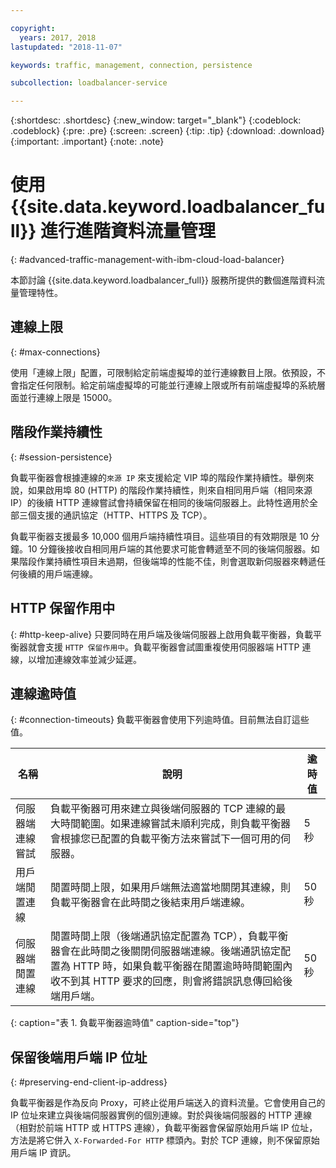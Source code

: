 ```yaml
---

copyright:
  years: 2017, 2018
lastupdated: "2018-11-07"

keywords: traffic, management, connection, persistence

subcollection: loadbalancer-service

---
```


{:shortdesc: .shortdesc}
{:new_window: target="_blank"}
{:codeblock: .codeblock}
{:pre: .pre}
{:screen: .screen}
{:tip: .tip}
{:download: .download}
{:important: .important}
{:note: .note}

# 使用 {{site.data.keyword.loadbalancer_full}} 進行進階資料流量管理
{: #advanced-traffic-management-with-ibm-cloud-load-balancer}

本節討論 {{site.data.keyword.loadbalancer_full}} 服務所提供的數個進階資料流量管理特性。

## 連線上限
{: #max-connections}

使用「連線上限」配置，可限制給定前端虛擬埠的並行連線數目上限。依預設，不會指定任何限制。給定前端虛擬埠的可能並行連線上限或所有前端虛擬埠的系統層面並行連線上限是 15000。  

## 階段作業持續性
{: #session-persistence}

負載平衡器會根據連線的`來源 IP` 來支援給定 VIP 埠的階段作業持續性。舉例來說，如果啟用埠 80 (HTTP) 的階段作業持續性，則來自相同用戶端（相同來源 IP）的後續 HTTP 連線嘗試會持續保留在相同的後端伺服器上。此特性適用於全部三個支援的通訊協定（HTTP、HTTPS 及 TCP）。

負載平衡器支援最多 10,000 個用戶端持續性項目。這些項目的有效期限是 10 分鐘。10 分鐘後接收自相同用戶端的其他要求可能會轉遞至不同的後端伺服器。如果階段作業持續性項目未過期，但後端埠的性能不佳，則會選取新伺服器來轉遞任何後續的用戶端連線。  

## HTTP 保留作用中
{: #http-keep-alive}
只要同時在用戶端及後端伺服器上啟用負載平衡器，負載平衡器就會支援 `HTTP 保留作用中`。負載平衡器會試圖重複使用伺服器端 HTTP 連線，以增加連線效率並減少延遲。

## 連線逾時值
{: #connection-timeouts}
負載平衡器會使用下列逾時值。目前無法自訂這些值。

|名稱 |說明 |逾時值 |                                                                                              
| ------------------------------------------ | --------------------------------------------------- | ------------------- |
|伺服器端連線嘗試    |負載平衡器可用來建立與後端伺服器的 TCP 連線的最大時間範圍。如果連線嘗試未順利完成，則負載平衡器會根據您已配置的負載平衡方法來嘗試下一個可用的伺服器。|5 秒   |
|用戶端閒置連線  |閒置時間上限，如果用戶端無法適當地關閉其連線，則負載平衡器會在此時間之後結束用戶端連線。|50 秒  |
|伺服器端閒置連線 |閒置時間上限（後端通訊協定配置為 TCP），負載平衡器會在此時間之後關閉伺服器端連線。後端通訊協定配置為 HTTP 時，如果負載平衡器在閒置逾時時間範圍內收不到其 HTTP 要求的回應，則會將錯誤訊息傳回給後端用戶端。|50 秒 |
{: caption="表 1. 負載平衡器逾時值" caption-side="top"}

## 保留後端用戶端 IP 位址
{: #preserving-end-client-ip-address}

負載平衡器是作為反向 Proxy，可終止從用戶端送入的資料流量。它會使用自己的 IP 位址來建立與後端伺服器實例的個別連線。對於與後端伺服器的 HTTP 連線（相對於前端 HTTP 或 HTTPS 連線），負載平衡器會保留原始用戶端 IP 位址，方法是將它併入 `X-Forwarded-For HTTP` 標頭內。對於 TCP 連線，則不保留原始用戶端 IP 資訊。
